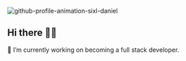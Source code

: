 ![github-profile-animation-sixl-daniel](https://user-images.githubusercontent.com/37161524/117348129-239b8480-aeaa-11eb-84be-4b1267ea28a1.gif)

## Hi there 👋🏽

💬 I’m currently working on becoming a full stack developer.
